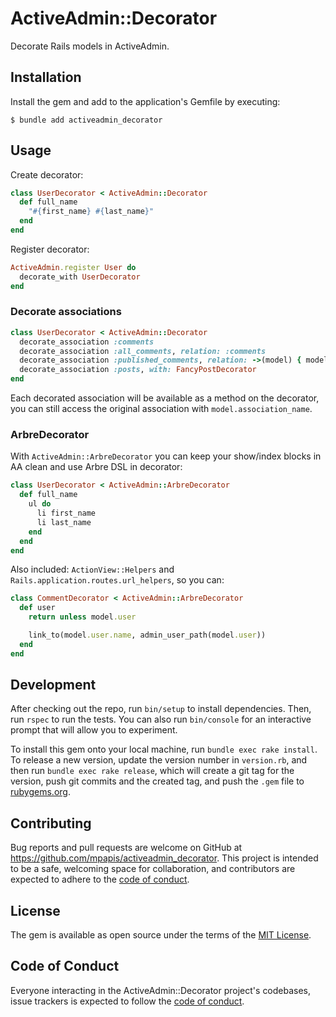 # ActiveAdmin::Decorator

Decorate Rails models in ActiveAdmin.

## Installation

Install the gem and add to the application's Gemfile by executing:

    $ bundle add activeadmin_decorator

## Usage

Create decorator:
```ruby
class UserDecorator < ActiveAdmin::Decorator
  def full_name
    "#{first_name} #{last_name}"
  end
end
```

Register decorator:
```ruby
ActiveAdmin.register User do
  decorate_with UserDecorator
end
```

### Decorate associations

```ruby
class UserDecorator < ActiveAdmin::Decorator
  decorate_association :comments
  decorate_association :all_comments, relation: :comments
  decorate_association :published_comments, relation: ->(model) { model.comments.published }
  decorate_association :posts, with: FancyPostDecorator
end
```
Each decorated association will be available as a method on the decorator,
you can still access the original association with `model.association_name`.

### ArbreDecorator

With `ActiveAdmin::ArbreDecorator` you can keep your show/index blocks in AA clean and use Arbre DSL in decorator:
```ruby
class UserDecorator < ActiveAdmin::ArbreDecorator
  def full_name
    ul do
      li first_name
      li last_name
    end
  end
end
```

Also included: `ActionView::Helpers` and `Rails.application.routes.url_helpers`,
so you can:
```ruby
class CommentDecorator < ActiveAdmin::ArbreDecorator
  def user
    return unless model.user

    link_to(model.user.name, admin_user_path(model.user))
  end
end
```

## Development

After checking out the repo, run `bin/setup` to install dependencies.
Then, run `rspec` to run the tests.
You can also run `bin/console` for an interactive prompt that will allow you to experiment.

To install this gem onto your local machine, run `bundle exec rake install`.
To release a new version, update the version number in `version.rb`,
and then run `bundle exec rake release`, which will create a git tag for the version,
push git commits and the created tag, and push the `.gem` file to [rubygems.org](https://rubygems.org).

## Contributing

Bug reports and pull requests are welcome on GitHub at https://github.com/mpapis/activeadmin_decorator.
This project is intended to be a safe, welcoming space for collaboration, and contributors are expected to adhere
to the [code of conduct](https://github.com/[USERNAME]/activeadmin_decorator/blob/master/CODE_OF_CONDUCT.md).

## License

The gem is available as open source under the terms of the [MIT License](https://opensource.org/licenses/MIT).

## Code of Conduct

Everyone interacting in the ActiveAdmin::Decorator project's codebases, issue trackers is expected to follow the
[code of conduct](https://github.com/[USERNAME]/activeadmin_decorator/blob/master/CODE_OF_CONDUCT.md).
